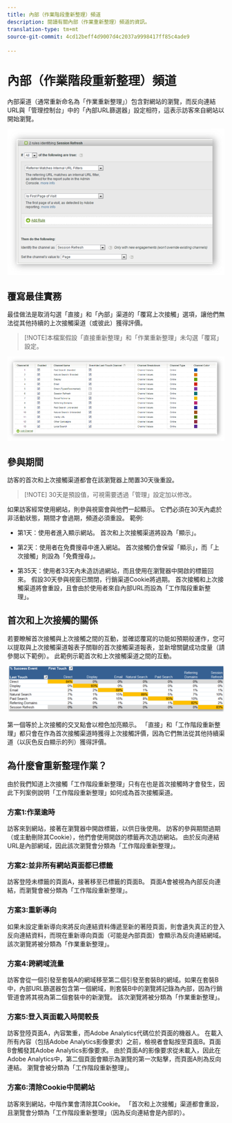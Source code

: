 ```yaml
---
title: 內部（作業階段重新整理）頻道
description: 閱讀有關內部（作業重新整理）頻道的資訊。
translation-type: tm+mt
source-git-commit: 4cd12beff4d9007d4c2037a9998417ff85c4ade9

---
```



# 內部（作業階段重新整理）頻道

內部渠道（通常重新命名為「作業重新整理」）包含對網站的瀏覽，而反向連結URL與「管理控制台」中的「內部URL篩選器」設定相符，這表示訪客來自網站以開始瀏覽。

![](assets/int-channel1.png)

## 覆寫最佳實務

最佳做法是取消勾選「直接」和「內部」渠道的「覆寫上次接觸」選項，讓他們無法從其他持續的上次接觸渠道（或彼此）獲得評價。

>[!NOTE]本檔案假設「直接重新整理」和「作業重新整理」未勾選「覆寫」設定。

![](assets/int-channel2.png)

## 參與期間

訪客的首次和上次接觸渠道都會在該瀏覽器上閒置30天後重設。

>[!NOTE] 30天是預設值，可視需要透過「管理」設定加以修改。

如果訪客經常使用網站，則參與視窗會與他們一起顯示。 它們必須在30天內處於非活動狀態，期間才會過期，頻道必須重設。
範例:

* 第1天：使用者進入顯示網站。 首次和上次接觸渠道將設為「顯示」。

* 第2天：使用者在免費搜尋中進入網站。 首次接觸仍會保留「顯示」，而「上次接觸」則設為「免費搜尋」。

* 第35天：使用者33天內未造訪過網站，而且使用在瀏覽器中開啟的標籤回來。 假設30天參與視窗已關閉，行銷渠道Cookie將過期。 首次接觸和上次接觸渠道將會重設，且會由於使用者來自內部URL而設為「工作階段重新整理」。

## 首次和上次接觸的關係

若要瞭解首次接觸與上次接觸之間的互動，並確認覆寫的功能如預期般運作，您可以提取與上次接觸渠道報表子關聯的首次接觸渠道報表，並新增關鍵成功度量（請參閱以下範例）。 此範例示範首次和上次接觸渠道之間的互動。

![](assets/int-channel3.png)

第一個等於上次接觸的交叉點會以橙色加亮顯示。 「直接」和「工作階段重新整理」都只會在作為首次接觸渠道時獲得上次接觸評價，因為它們無法從其他持續渠道（以灰色反白顯示的列）獲得評價。

## 為什麼會重新整理作業？

由於我們知道上次接觸「工作階段重新整理」只有在也是首次接觸時才會發生，因此下列案例說明「工作階段重新整理」如何成為首次接觸渠道。

### 方案1:作業逾時

訪客來到網站，接著在瀏覽器中開啟標籤，以供日後使用。 訪客的參與期間過期（或主動刪除其Cookie），他們會使用開啟的標籤再次造訪網站。 由於反向連結URL是內部網域，因此該次瀏覽會分類為「工作階段重新整理」。

### 方案2:並非所有網站頁面都已標籤

訪客登陸未標籤的頁面A，接著移至已標籤的頁面B。 頁面A會被視為內部反向連結，而瀏覽會被分類為「工作階段重新整理」。

### 方案3:重新導向

如果未設定重新導向來將反向連結資料傳遞至新的著陸頁面，則會遺失真正的登入反向連結資料，而現在重新導向頁面（可能是內部頁面）會顯示為反向連結網域。 該次瀏覽將被分類為「作業重新整理」。

### 方案4:跨網域流量

訪客會從一個引發至套裝A的網域移至第二個引發至套裝B的網域。如果在套裝B中，內部URL篩選器包含第一個網域，則套裝B中的瀏覽將記錄為內部，因為行銷管道會將其視為第二個套裝中的新瀏覽。 該次瀏覽將被分類為「作業重新整理」。

### 方案5:登入頁面載入時間較長

訪客登陸頁面A，內容繁重，而Adobe Analytics代碼位於頁面的機器人。 在載入所有內容（包括Adobe Analytics影像要求）之前，檢視者會點按至頁面B。頁面B會觸發其Adobe Analytics影像要求。 由於頁面A的影像要求從未載入，因此在Adobe Analytics中，第二個頁面會顯示為瀏覽的第一次點擊，而頁面A則為反向連結。 瀏覽會被分類為「工作階段重新整理」。

### 方案6:清除Cookie中間網站

訪客來到網站，中階作業會清除其Cookie。 「首次和上次接觸」渠道都會重設，且瀏覽會分類為「工作階段重新整理」（因為反向連結會是內部的）。
